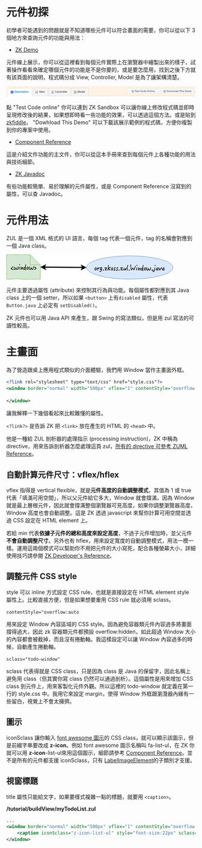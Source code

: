 # 元件初探
初學者可能遇到的問題就是不知道哪些元件可以符合畫面的需要，你可以從以下 3 個地方來查詢元件的功能與用法：
* [ZK Demo](https://www.zkoss.org/zkdemo/grid)

元件線上展示，你可以從這裡看到每個元件實際上在瀏覽器中繪製出來的樣子，試著操作看看來確定哪個元件的功能是不是你要的，或是要怎麼用，找到之後下方就有該頁面的說明，程式碼分成 View, Controller, Model 是為了讓架構清楚。

![](/assets/descriptionCode.png)

點 "Test Code online" 你可以連到 ZK Sandbox 可以讓你線上修改程式碼並即時呈現修改後的結果，如果想即時看一些功能的效果，可以透過這個方法。或是貼到 [zkfiddle](/zkfiddle.org)。
"Dowhload This Demo" 可以下載該展示範例的程式碼，方便你複製到你的專案中使用。
* [Component Reference](http://books.zkoss.org/wiki/ZK_Component_Reference)

這是介紹文件功能的主文件，你可以從這本手冊來查到每個元件上各種功能的用法與技術細節。
* [ZK Javadoc](http://zkoss.org/javadoc/latest/zk/)

有些功能較簡單、易於理解的元件屬性，或是 Component Reference 沒寫到的屬性，可以查 Javadoc。

# 元件用法
ZUL 是一個 XML 格式的 UI 語言，每個 tag 代表一個元件，tag 的名稱會對應到一個 Java class。

![](/assets/window-window.png)

元件主要透過屬性 (attribute) 來控制其行為與功能。每個屬性都對應到其 Java class 上的一個 setter，所以如果 `<button>` 上有`disabled` 屬性，代表 `Button.java` 上必定有 `setDisabled()`。

ZK 元件也可以用 Java API 來產生，跟 Swing 的寫法類似，但是用 zul 寫法的可讀性較高。

# 主畫面
為了營造跟桌上應用程式類似的介面體驗，我們用 Window 當作主畫面外框。
```xml
<?link rel="stylesheet" type="text/css" href="style.css"?>
<window border="normal" width="500px" vflex="1" contentStyle="overflow:auto" sclass="todo-window">

</window>
```
讓我解釋一下幾個看起來比較難懂的屬性。

`<?link?>` 是告訴 ZK 把 `<link>` 放在產生的 HTML 的 `<head>` 中。

他是一種給 ZUL 剖析器的處理指示 (processing instruction)，ZK 中稱為 directive，用來告訴剖析器怎麼處理這頁 zul，[所有的 directive 可參考 ZUML Reference](https://www.zkoss.org/wiki/ZUML%20Reference/ZUML/Processing%20Instructions)。

## 自動計算元件尺寸：vflex/hflex
vflex 指得是 vertical flexible，就是**元件高度的自動調整模式**，其值為 1 或 true 代表「填滿可用空間」，所以父元件給它多大，Window 就會撐滿，因為 Window 就是最上層根元件，因此就會撐滿整個瀏覽器可見高度，如果你調整瀏覽器高度，Window 高度也會自動調整。這是 ZK 透過 javascript 來幫你計算可用空間並透過 CSS 設定在 HTML element 上。

若給 min 代表**依據子元件的總和高度來設定高度**，不過子元件增加時，並父元件**不會自動調整尺寸**。另外也有 hflex，用來設定寬度的自動調整模式，用法一模一樣。運用這兩個模式可以幫助你不用把元件的大小寫死，配合各種螢幕大小，詳細使用技巧請參閱 [ZK Developer's Reference](https://www.zkoss.org/wiki/ZK%20Developer's%20Reference/UI%20Patterns/Hflex%20and%20Vflex)。

## 調整元件 CSS style
style 可以 inline 方式設定 CSS rule，也就是直接設定在 HTML element style 屬性上。比較直接方便，但是如果想要重用 CSS rule 就必須用 sclass。

`contentStyle="overflow:auto`

用來設定 Window 內容區域的 CSS style。因為避免容器類元件內容過多將畫面撐得過大，因此 zk 容器類元件都預設 overflow:hidden，如此超過 Window 大小的內容都會被截掉，而且沒有捲動軸。我這樣設定可以讓 Window 內容過多的時候，自動產生捲動軸。


`sclass="todo-window"`

sclass 代表得就是 CSS class，只是因為 class 是 Java 的保留字，因此名稱上避免用 class（但其實你寫 class 仍然可以通過剖析）。這個屬性是用來增加 CSS class 到元件上，用來客製化元件外觀。所以這裡的 todo-window 就定義在第一行的 style.css 中。我用它來設定 margin，使得 Window 外框跟瀏灠器內緣有一些留白，視覺上不會太擁擠。

## 圖示
iconSclass 讓你輸入 [font awesome 圖示](http://fontawesome.io/)的 CSS class，就可以顯示該圖示，但是前綴字串要改成 **z-icon**。例如 font awesome 圖示名稱叫 fa-list-ul，在 ZK 你就可以用 **z-icon**-list-ul來用這個圖示，細節請參考  [Component Reference](https://www.zkoss.org/wiki/ZK_Component_Reference/Base_Components/LabelImageElement#IconSclass)。並不是所有的元件都支援 iconSclass，只有 [LabelImageElement](http://www.zkoss.org/javadoc/latest/zk/org/zkoss/zul/impl/LabelImageElement.html)的子類別才支援。

## 視窗標題

title 屬性只能給文字，如果要樣式複雜一點的標題，就要用 `<caption>`。

**/tutorial/buildView/myTodoList.zul**
```xml
...
<window border="normal" width="500px" vflex="1" contentStyle="overflow:auto" sclass="todo-window">
    <caption iconSclass="z-icon-list-ul" style="font-size:22px" sclass="fn-caption" label="我的待辦清單" />
</window>
```
